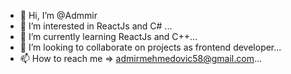 - 👋 Hi, I’m @Admmir
- 👀 I’m interested in ReactJs and C# ...
- 🌱 I’m currently learning ReactJs and C++...
- 💞️ I’m looking to collaborate on projects as frontend developer...
- 📫 How to reach me => admirmehmedovic58@gmail.com...
<!---
Admmir/Admmir is a ✨ special ✨ repository because its `README.md` (this file) appears on your GitHub profile.
You can click the Preview link to take a look at your changes.
--->
